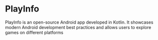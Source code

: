 # PlayInfo
PlayInfo is an open-source Android app developed in Kotlin. It showcases modern Android development best practices and allows users to explore games on different platforms
